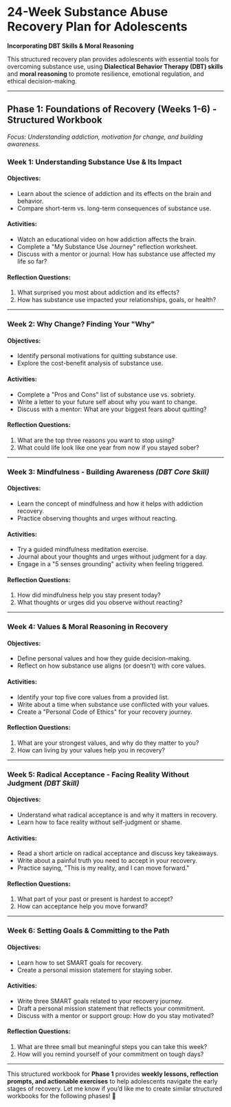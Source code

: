 # **24-Week Substance Abuse Recovery Plan for Adolescents**  
**Incorporating DBT Skills & Moral Reasoning**  

This structured recovery plan provides adolescents with essential tools for overcoming substance use, using **Dialectical Behavior Therapy (DBT) skills** and **moral reasoning** to promote resilience, emotional regulation, and ethical decision-making.  

---

## **Phase 1: Foundations of Recovery (Weeks 1-6) - Structured Workbook**  
*Focus: Understanding addiction, motivation for change, and building awareness.*  

### **Week 1: Understanding Substance Use & Its Impact**  
#### **Objectives:**  
- Learn about the science of addiction and its effects on the brain and behavior.  
- Compare short-term vs. long-term consequences of substance use.  

#### **Activities:**  
- Watch an educational video on how addiction affects the brain.  
- Complete a "My Substance Use Journey" reflection worksheet.  
- Discuss with a mentor or journal: How has substance use affected my life so far?  

#### **Reflection Questions:**  
1. What surprised you most about addiction and its effects?  
2. How has substance use impacted your relationships, goals, or health?  

---

### **Week 2: Why Change? Finding Your "Why"**  
#### **Objectives:**  
- Identify personal motivations for quitting substance use.  
- Explore the cost-benefit analysis of substance use.  

#### **Activities:**  
- Complete a "Pros and Cons" list of substance use vs. sobriety.  
- Write a letter to your future self about why you want to change.  
- Discuss with a mentor: What are your biggest fears about quitting?  

#### **Reflection Questions:**  
1. What are the top three reasons you want to stop using?  
2. What could life look like one year from now if you stayed sober?  

---

### **Week 3: Mindfulness - Building Awareness** *(DBT Core Skill)*  
#### **Objectives:**  
- Learn the concept of mindfulness and how it helps with addiction recovery.  
- Practice observing thoughts and urges without reacting.  

#### **Activities:**  
- Try a guided mindfulness meditation exercise.  
- Journal about your thoughts and urges without judgment for a day.  
- Engage in a "5 senses grounding" activity when feeling triggered.  

#### **Reflection Questions:**  
1. How did mindfulness help you stay present today?  
2. What thoughts or urges did you observe without reacting?  

---

### **Week 4: Values & Moral Reasoning in Recovery**  
#### **Objectives:**  
- Define personal values and how they guide decision-making.  
- Reflect on how substance use aligns (or doesn’t) with core values.  

#### **Activities:**  
- Identify your top five core values from a provided list.  
- Write about a time when substance use conflicted with your values.  
- Create a "Personal Code of Ethics" for your recovery journey.  

#### **Reflection Questions:**  
1. What are your strongest values, and why do they matter to you?  
2. How can living by your values help you in recovery?  

---

### **Week 5: Radical Acceptance - Facing Reality Without Judgment** *(DBT Skill)*  
#### **Objectives:**  
- Understand what radical acceptance is and why it matters in recovery.  
- Learn how to face reality without self-judgment or shame.  

#### **Activities:**  
- Read a short article on radical acceptance and discuss key takeaways.  
- Write about a painful truth you need to accept in your recovery.  
- Practice saying, "This is my reality, and I can move forward."  

#### **Reflection Questions:**  
1. What part of your past or present is hardest to accept?  
2. How can acceptance help you move forward?  

---

### **Week 6: Setting Goals & Committing to the Path**  
#### **Objectives:**  
- Learn how to set SMART goals for recovery.  
- Create a personal mission statement for staying sober.  

#### **Activities:**  
- Write three SMART goals related to your recovery journey.  
- Draft a personal mission statement that reflects your commitment.  
- Discuss with a mentor or support group: How do you stay motivated?  

#### **Reflection Questions:**  
1. What are three small but meaningful steps you can take this week?  
2. How will you remind yourself of your commitment on tough days?  

---

This structured workbook for **Phase 1** provides **weekly lessons, reflection prompts, and actionable exercises** to help adolescents navigate the early stages of recovery. Let me know if you’d like me to create similar structured workbooks for the following phases! 🚀
